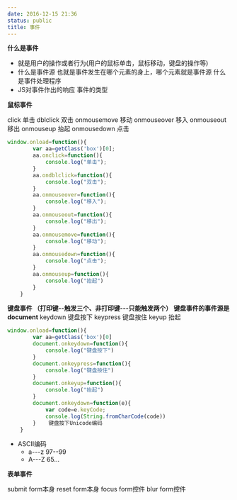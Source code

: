 ```yaml
---
date: 2016-12-15 21:36
status: public
title: 事件
---
```


**什么是事件**
* 就是用户的操作或者行为(用户的鼠标单击，鼠标移动，键盘的操作等)
* 什么是事件源
 也就是事件发生在哪个元素的身上，哪个元素就是事件源
什么是事件处理程序
* JS对事件作出的响应
事件的类型

**鼠标事件**

click 单击
dblclick 双击
onmousemove 移动
onmouseover 移入
onmouseout 移出
onmouseup 抬起
onmousedown 点击
```javascript
window.onload=function(){
        var aa=getClass('box')[0];
        aa.onclick=function(){
            console.log("单击");
        }
        aa.ondblclick=function(){
            console.log("双击");
        }
        aa.onmouseover=function(){
            console.log("移入");
        }
        aa.onmouseout=function(){
            console.log("移出");
        }
        aa.onmousemove=function(){
            console.log("移动");
        }
        aa.onmousedown=function(){
            console.log("点击");
        }
        aa.onmouseup=function(){
            console.log("抬起")
        }
    }
```
**键盘事件 （打印键--触发三个、非打印键---只能触发两个）**
**键盘事件的事件源是document**
keydown 键盘按下
keypress 键盘按住
keyup 抬起
```javascript
window.onload=function(){
		var aa=getClass('box')[0]
		document.onkeydown=function(){
			console.log("键盘按下")
		}
		document.onkeypress=function(){
			console.log("键盘按住")
		}
		document.onkeyup=function(){
			console.log("抬起")
		}
		document.onkeydown=function(e){
			var code=e.keyCode;	
			console.log(String.fromCharCode(code))
		}    键盘按下Unicode编码
	}
```

* ASCII编码
    * a---z   97--99
    * A---Z   65...

**表单事件**

submit form本身
reset form本身
focus form控件
blur form控件